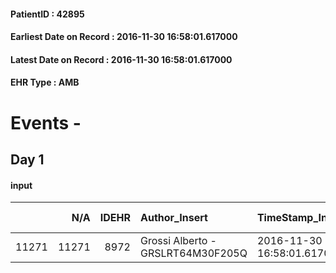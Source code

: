 
#### PatientID : 42895
#### Earliest Date on Record : 2016-11-30 16:58:01.617000
#### Latest Date on Record : 2016-11-30 16:58:01.617000
#### EHR Type : AMB

# Events - 

## Day 1

#### input
|       |    N/A |   IDEHR | Author_Insert                     | TimeStamp_Insert           | EHRType   |   PatientID |   IDDigitalSignDocument | persone_vicine   |   Unnamed: 0_x.1 |   IDANAMNESI_SOCIALE | Patient   | FamigliaAltro   | Paziente_T   | FamigliaAltro_T   |   Non_Rilevabile_x.1 | Note_Non_Rilevabile_x.1   | opt_Problemi   | chk_contr_sintomi   | opt_paziente_a   | opt_famiglia_a   | opt_adeguatezza   | opt_paziente_solo   | opt_presente_assente   | Caregiver_principale   | opt_capacita   | opt_risorse_ec   | opt_paziente_ad   | opt_caregiver_ad   | opt_inv_civile   | Needs     | Domestic partnership   | Fragility                    |
|------:|-------:|--------:|:----------------------------------|:---------------------------|:----------|------------:|------------------------:|:-----------------|-----------------:|---------------------:|:----------|:----------------|:-------------|:------------------|---------------------:|:--------------------------|:---------------|:--------------------|:-----------------|:-----------------|:------------------|:--------------------|:-----------------------|:-----------------------|:---------------|:-----------------|:------------------|:-------------------|:-----------------|:----------|:-----------------------|:-----------------------------|
| 11271 |  11271 |    8972 | Grossi Alberto - GRSLRT64M30F205Q | 2016-11-30 16:58:01.617000 | AMB       |       42895 |                  567920 | N/A              |             4742 |                 3072 | Si#1      | Si#1            | Parziale#2   | Si#1              |                    0 | NR                        | No#0           | controllo sintomi#0 | Congruenti#1     | Congruenti#1     | No#0              | No#0                | Presente#1             | figlio Mario           | Adeguato#0     | Da valutare#2    | Totale#2          | Totale#2           | No#0             | Clinici#0 | Badante#1              | sovraccarico assistenziale#4 |


